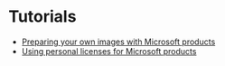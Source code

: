 # Tutorials



* [Preparing your own images with Microsoft products](../prepare-image.md)
* [Using personal licenses for Microsoft products](../byol.md)

